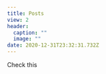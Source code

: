 ```yaml
---
title: Posts
view: 2
header:
  caption: ""
  image: ""
date: 2020-12-31T23:32:31.732Z
---
```

Check this